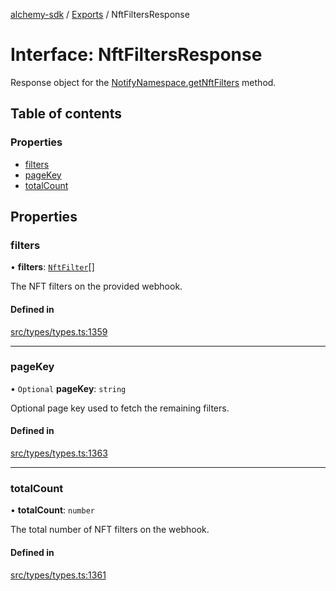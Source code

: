 [alchemy-sdk](../README.md) / [Exports](../modules.md) / NftFiltersResponse

# Interface: NftFiltersResponse

Response object for the [NotifyNamespace.getNftFilters](../classes/NotifyNamespace.md#getnftfilters) method.

## Table of contents

### Properties

- [filters](NftFiltersResponse.md#filters)
- [pageKey](NftFiltersResponse.md#pagekey)
- [totalCount](NftFiltersResponse.md#totalcount)

## Properties

### filters

• **filters**: [`NftFilter`](NftFilter.md)[]

The NFT filters on the provided webhook.

#### Defined in

[src/types/types.ts:1359](https://github.com/alchemyplatform/alchemy-sdk-js/blob/3091a11/src/types/types.ts#L1359)

___

### pageKey

• `Optional` **pageKey**: `string`

Optional page key used to fetch the remaining filters.

#### Defined in

[src/types/types.ts:1363](https://github.com/alchemyplatform/alchemy-sdk-js/blob/3091a11/src/types/types.ts#L1363)

___

### totalCount

• **totalCount**: `number`

The total number of NFT filters on the webhook.

#### Defined in

[src/types/types.ts:1361](https://github.com/alchemyplatform/alchemy-sdk-js/blob/3091a11/src/types/types.ts#L1361)
